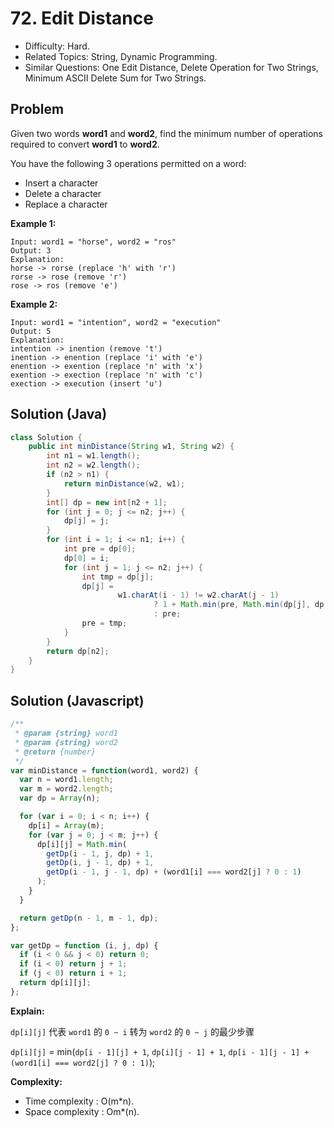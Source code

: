 # 72. Edit Distance

- Difficulty: Hard.
- Related Topics: String, Dynamic Programming.
- Similar Questions: One Edit Distance, Delete Operation for Two Strings, Minimum ASCII Delete Sum for Two Strings.

## Problem

Given two words **word1** and **word2**, find the minimum number of operations required to convert **word1** to **word2**.

You have the following 3 operations permitted on a word:

- Insert a character
- Delete a character
- Replace a character

**Example 1:**

```
Input: word1 = "horse", word2 = "ros"
Output: 3
Explanation: 
horse -> rorse (replace 'h' with 'r')
rorse -> rose (remove 'r')
rose -> ros (remove 'e')
```

**Example 2:**

```
Input: word1 = "intention", word2 = "execution"
Output: 5
Explanation: 
intention -> inention (remove 't')
inention -> enention (replace 'i' with 'e')
enention -> exention (replace 'n' with 'x')
exention -> exection (replace 'n' with 'c')
exection -> execution (insert 'u')
```

## Solution (Java)
```java
class Solution {
    public int minDistance(String w1, String w2) {
        int n1 = w1.length();
        int n2 = w2.length();
        if (n2 > n1) {
            return minDistance(w2, w1);
        }
        int[] dp = new int[n2 + 1];
        for (int j = 0; j <= n2; j++) {
            dp[j] = j;
        }
        for (int i = 1; i <= n1; i++) {
            int pre = dp[0];
            dp[0] = i;
            for (int j = 1; j <= n2; j++) {
                int tmp = dp[j];
                dp[j] =
                        w1.charAt(i - 1) != w2.charAt(j - 1)
                                ? 1 + Math.min(pre, Math.min(dp[j], dp[j - 1]))
                                : pre;
                pre = tmp;
            }
        }
        return dp[n2];
    }
}
```

## Solution (Javascript)

```javascript
/**
 * @param {string} word1
 * @param {string} word2
 * @return {number}
 */
var minDistance = function(word1, word2) {
  var n = word1.length;
  var m = word2.length;
  var dp = Array(n);

  for (var i = 0; i < n; i++) {
    dp[i] = Array(m);
    for (var j = 0; j < m; j++) {
      dp[i][j] = Math.min(
        getDp(i - 1, j, dp) + 1,
        getDp(i, j - 1, dp) + 1,
        getDp(i - 1, j - 1, dp) + (word1[i] === word2[j] ? 0 : 1)
      );
    }
  }

  return getDp(n - 1, m - 1, dp);
};

var getDp = function (i, j, dp) {
  if (i < 0 && j < 0) return 0;
  if (i < 0) return j + 1;
  if (j < 0) return i + 1;
  return dp[i][j];
};
```

**Explain:**

`dp[i][j]` 代表 `word1` 的 `0 ~ i` 转为 `word2` 的 `0 ~ j` 的最少步骤

`dp[i][j]` = min(`dp[i - 1][j] + 1`, `dp[i][j - 1] + 1`, `dp[i - 1][j - 1] + (word1[i] === word2[j] ? 0 : 1)`);

**Complexity:**

* Time complexity : O(m*n).
* Space complexity : Om*(n).
